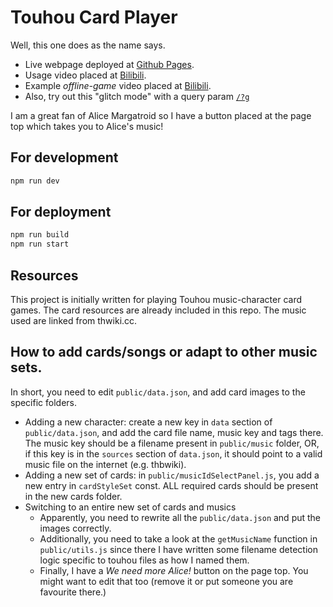 # Touhou Card Player
Well, this one does as the name says.

- Live webpage deployed at [Github Pages](https://lightbulb128.github.io/touhou-card-player/). 
- Usage video placed at [Bilibili](https://www.bilibili.com/video/BV139qTY6Ez6).
- Example *offline-game* video placed at [Bilibili](https://www.bilibili.com/video/BV1JVzEYsEzF).
- Also, try out this "glitch mode" with a query param [`/?g`](https://lightbulb128.github.io/touhou-card-player/?g)

I am a great fan of Alice Margatroid so I have a button placed at the page top which takes you to Alice's music!

## For development

```bash
npm run dev
```

## For deployment
```bash
npm run build
npm run start
```

## Resources

This project is initially written for playing Touhou music-character card games. The card resources are already included in this repo. The music
used are linked from thwiki.cc. 

## How to add cards/songs or adapt to other music sets.

In short, you need to edit `public/data.json`, and add card images to the specific folders.

- Adding a new character: create a new key in `data` section of `public/data.json`, and add the card file name, music key and tags there. The music key should be a filename present in `public/music` folder, OR, if this key is in the `sources` section of `data.json`, it should point to a valid music file on the internet (e.g. thbwiki).
- Adding a new set of cards: in `public/musicIdSelectPanel.js`, you add a new entry in `cardStyleSet` const. ALL required cards should be present in the new cards folder.
- Switching to an entire new set of cards and musics
    - Apparently, you need to rewrite all the `public/data.json` and put the images correctly.
    - Additionally, you need to take a look at the `getMusicName` function in `public/utils.js` since there I have written some filename detection logic specific to touhou files as how I named them.
    - Finally, I have a *We need more Alice!* button on the page top. You might want to edit that too (remove it or put someone you are favourite there.)